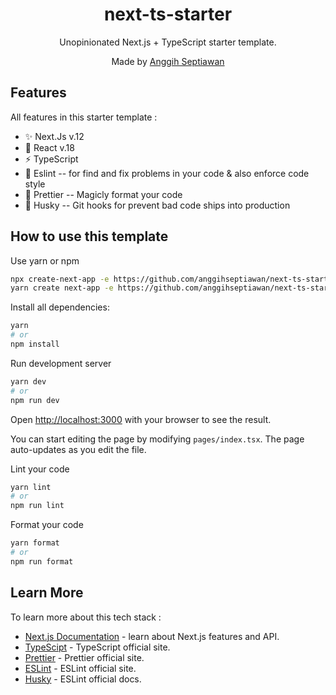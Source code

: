 <div align="center">
  <h1>next-ts-starter</h1>
  <p>Unopinionated Next.js + TypeScript starter template.</p>
  <p>Made by <a href="https://anggihseptiawan.space">Anggih Septiawan</a></p>
</div>

## Features

All features in this starter template :

- ✨ Next.Js v.12
- 🎉 React v.18
- ⚡ TypeScript
- 🧐 Eslint -- for find and fix problems in your code & also enforce code style
- 🍻 Prettier -- Magicly format your code
- 🐺 Husky -- Git hooks for prevent bad code ships into production

## How to use this template

Use yarn or npm

```bash
npx create-next-app -e https://github.com/anggihseptiawan/next-ts-starter project-name
yarn create next-app -e https://github.com/anggihseptiawan/next-ts-starter project-name
```

Install all dependencies:

```bash
yarn
# or
npm install
```

Run development server

```bash
yarn dev
# or
npm run dev
```

Open [http://localhost:3000](http://localhost:3000) with your browser to see the result.

You can start editing the page by modifying `pages/index.tsx`. The page auto-updates as you edit the file.

Lint your code

```bash
yarn lint
# or
npm run lint
```

Format your code

```bash
yarn format
# or
npm run format
```

## Learn More

To learn more about this tech stack :

- [Next.js Documentation](https://nextjs.org/docs) - learn about Next.js features and API.
- [TypeScipt](https://www.typescriptlang.org/) - TypeScript official site.
- [Prettier](https://prettier.io/) - Prettier official site.
- [ESLint](https://eslint.org/) - ESLint official site.
- [Husky](https://typicode.github.io/husky/#/) - ESLint official docs.
